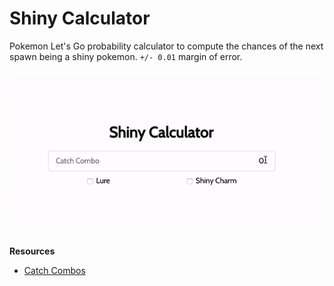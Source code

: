 Shiny Calculator
================
Pokemon Let's Go probability calculator to compute the chances of the next spawn being a shiny pokemon. `+/- 0.01` margin of error.

![preview](preview.gif)


**Resources**
- [Catch Combos](https://www.serebii.net/letsgopikachueevee/shinypokemon.shtml)
